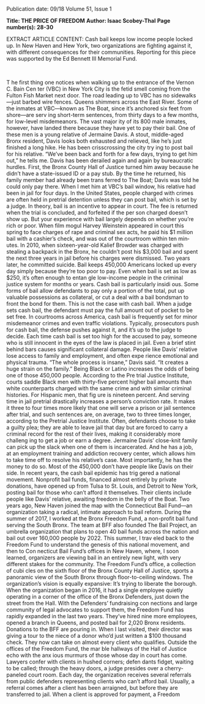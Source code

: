 Publication date: 09/18
Volume 51, Issue 1

**Title: THE PRICE OF FREEDOM**
**Author: Isaac Scobey-Thal**
**Page number(s): 28-30**

EXTRACT ARTICLE CONTENT:
Cash bail keeps low income people locked up. In New Haven and Hew York, two organizations are 
fighting against it, with different consequences for their communities. Reporting for this piece was 
supported by the Ed Bennett III Memorial Fund.


<br>

T
he first thing one notices when walking 
up to the entrance of the Vernon C. Bain Cen­
ter (VBC) in New York City is the fetid smell coming 
from the Fulton Fish Market next door. The road 
leading up to VBC has no sidewalks—just barbed 
wire fences. Queens shimmers across the East River.
Some of the inmates at VBC—known as The Boat, 
since it’s anchored six feet from shore—are serv­
ing short-term sentences, from thirty days to a few 
months, for low-level misdemeanors. The vast major­
ity of its 800 male inmates, however, have landed 
there because they have yet to pay their bail. One of 
these men is a young relative of Jermaine Davis.
A stout, middle-aged Bronx resident, Davis looks 
both exhausted and relieved, like he’s just finished 
a long hike. He has been crisscrossing the city try­
ing to post bail for his relative. “We’ve been back 
and forth for a few days, trying to get him out,” he 
tells me. Davis has been derailed again and again 
by bureaucratic hurdles. First, the Bronx County 
Hall of Justice turned him away because he didn’t 
have a state-issued ID or a pay stub. By the time he 
returned, his family member had already been trans­
ferred to The Boat; Davis was told he could only pay 
there. When I met him at VBC’s bail window, his 
relative had been in jail for four days.
In the United States, people charged with crimes 
are often held in pretrial detention unless they can 
post bail, which is set by a judge. In theory, bail is 
an incentive to appear in court. The fee is returned 
when the trial is concluded, and forfeited if the per­
son charged doesn’t show up. But your experience 
with bail largely depends on whether you’re rich or 
poor. 
When film mogul Harvey Weinstein appeared in 
court this spring to face charges of rape and criminal 
sex acts, he paid his $1 million bail with a cashier’s 
check, and was out of the courtroom within ten min­
utes. In 2010, when sixteen-year-old Kalief Browder 
was charged with stealing a backpack in the Bronx, 
he couldn’t post his $3,000 bail and spent the next 
three years in jail before his charges were dismissed. 
Two years later, he committed suicide.
Bail keeps 450,000 Americans locked up every day 
simply because they’re too poor to pay. Even when 
bail is set as low as $250, it’s often enough to entan­
gle low-income people in the criminal justice system 
for months or years. Cash bail is particularly insidi­
ous. Some forms of bail allow defendants to pay only 
a portion of the total, put up valuable possessions as 
collateral, or cut a deal with a bail bondsman to front 
the bond for them. This is not the case with cash 
bail. When a judge sets cash bail, the defendant must 
pay the full amount out of pocket to be set free. In 
courtrooms across America, cash bail is frequently 
set for minor misdemeanor crimes and even traffic 
violations. Typically, prosecutors push for cash bail, 
the defense pushes against it, and it’s up to the judge 
to decide. Each time cash bail is set too high for the 
accused to pay, someone who is still innocent in the 
eyes of the law is placed in jail.
Even a brief stint behind bars causes significant 
collateral damage. People like Davis’ relative lose 
access to family and employment, and often expe­
rience emotional and physical trauma. “The whole 
process is insane,” Davis said. “It creates a huge 
strain on the family.”
Being Black or Latino increases the odds of being 
one of those 450,000 people. According to the Pre­
trial Justice Institute, courts saddle Black men with 
thirty-five percent higher bail amounts than white 
counterparts charged with the same crime and with 
similar criminal histories. For Hispanic men, that fig­
ure is nineteen percent. 
And serving time in jail pretrial drastically 
increases a person’s conviction rate. It makes it three 
to four times more likely that one will serve a prison 
or jail sentence after trial, and such sentences are, on 
average, two to three times longer, according to the 
Pretrial Justice Institute. Often, defendants choose to 
take a guilty plea; they are able to leave jail that day 
but are forced to carry a criminal record for the rest 
of their lives, making it considerably more challeng­
ing to get a job or earn a degree.
Jermaine Davis’ close-knit family can pick up 
the slack when one of them is incarcerated. And he 
has a job, at an employment training and addiction 
recovery center, which allows him to take time off to 
resolve his relative’s case. Most importantly, he has 
the money to do so. Most of the 450,000 don’t have 
people like Davis on their side.
In recent years, the cash bail epidemic has trig­
gered a national movement. Nonprofit bail funds, 
financed almost entirely by private donations, have 
opened up from Tulsa to St. Louis, and Detroit to 
New York, posting bail for those who can’t afford it 
themselves. Their clients include people like Davis’ 
relative, awaiting freedom in the belly of the Boat. 
Two years ago, New Haven joined the map with the 
Connecticut Bail Fund—an organization taking a 
radical, intimate approach to bail reform.
During the summer of 2017, I worked at the Bronx 
Freedom Fund, a non-profit bail fund serving the 
South Bronx. The team at BFF also founded The 
Bail Project, an umbrella organization that plans to 
open 40 bail funds across the nation and bail out 
over 160,000 people by 2022. This summer, I trav­
eled back to the Freedom Fund to understand the 
genesis of this national movement, and then to Con­
necticut Bail Fund’s offices in New Haven, where, 
I soon learned, organizers are viewing bail in an 
entirely new light, with very different stakes for the 
community.
The Freedom Fund’s office, a collection of cubi­
cles on the sixth floor of the Bronx County Hall of 
Justice, sports a panoramic view of the South Bronx 
through floor-to-ceiling windows. The organization’s 
vision is equally expansive: It’s trying to liberate the 
borough.
When the organization began in 2016, it had a 
single employee quietly operating in a corner of the 
office of the Bronx Defenders, just down the street 
from the Hall. With the Defenders’ fundraising con­
nections and large community of legal advocates 
to support them, the Freedom Fund has rapidly 
expanded in the last two years. They’ve hired nine 
more employees, opened a branch in Queens, and 
posted bail for 2,020 Bronx residents. 
 Donations to the BFF are pouring in. When I last 
visited, their director was giving a tour to the niece of a 
donor who’d just written a $100 thousand check. They 
now can take on almost every client who qualifies. 
Outside the offices of the Freedom Fund, the mar­
ble hallways of the Hall of Justice echo with the anx­
ious murmurs of those whose day in court has come. 
Lawyers confer with clients in hushed corners; defen­
dants fidget, waiting to be called; through the heavy 
doors, a judge presides over a cherry-paneled court­
room.
 Each day, the organization receives several referrals 
from public defenders representing clients who can’t 
afford bail. Usually, a referral comes after a client has 
been arraigned, but before they are transferred to jail. 
When a client is approved for payment, a Freedom
